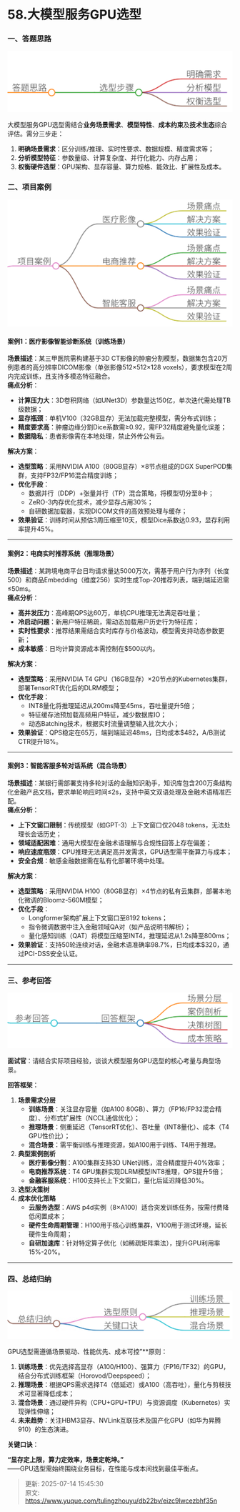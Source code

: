 # 58.大模型服务GPU选型

### 一、答题思路
![1752366837648-588b1892-2f83-4f1b-93af-ac0c33cba0c8.png](./img/C6X6S_OZJvtjO-OB/1752366837648-588b1892-2f83-4f1b-93af-ac0c33cba0c8-974264.png)

大模型服务GPU选型需结合**业务场景需求**、**模型特性**、**成本约束**及**技术生态**综合评估。需分三步走：

1. **明确场景需求**：区分训练/推理、实时性要求、数据规模、精度需求等；
2. **分析模型特征**：参数量级、计算复杂度、并行化能力、内存占用；
3. **权衡硬件选型**：GPU架构、显存容量、算力规格、能效比、扩展性及成本。



### 二、项目案例
![1752366866165-f2bc7a6a-c1e8-4b08-98ca-d0893774cd6e.png](./img/C6X6S_OZJvtjO-OB/1752366866165-f2bc7a6a-c1e8-4b08-98ca-d0893774cd6e-031365.png)

#### 案例1：医疗影像智能诊断系统（训练场景）
**场景描述**：某三甲医院需构建基于3D CT影像的肿瘤分割模型，数据集包含20万例患者的高分辨率DICOM影像（单张影像512×512×128 voxels），要求模型在2周内完成训练，且支持多模态特征融合。  
**痛点分析**：

+ **计算压力大**：3D卷积网络（如UNet3D）参数量达150亿，单次迭代需处理TB级数据；
+ **显存瓶颈**：单机V100（32GB显存）无法加载完整模型，需分布式训练；
+ **精度要求高**：肿瘤边缘分割Dice系数需≥0.92，需FP32精度避免量化误差；
+ **数据隐私**：患者影像需在本地处理，禁止外传公有云。

**解决方案**：

+ **选型策略**：采用NVIDIA A100（80GB显存）×8节点组成的DGX SuperPOD集群，支持FP32/FP16混合精度训练；
+ **优化手段**： 
    - 数据并行（DDP）+张量并行（TP）混合策略，将模型切分至8卡；
    - ZeRO-3内存优化技术，减少显存占用30%；
    - 自研数据加载器，实现DICOM文件的高效预处理与缓存；
+ **效果验证**：训练时间从预估3周压缩至10天，模型Dice系数达0.93，显存利用率提升45%。

---

#### 案例2：电商实时推荐系统（推理场景）
**场景描述**：某跨境电商平台日均请求量达5000万次，需基于用户行为序列（长度500）和商品Embedding（维度256）实时生成Top-20推荐列表，端到端延迟需≤50ms。  
**痛点分析**：

+ **高并发压力**：高峰期QPS达60万，单机CPU推理无法满足吞吐量；
+ **冷启动问题**：新用户特征稀疏，需动态加载用户历史行为特征库；
+ **实时性要求**：推荐结果需结合实时库存与价格波动，模型需支持动态参数更新；
+ **成本敏感**：日均计算资源成本需控制在$500以内。

**解决方案**：

+ **选型策略**：采用NVIDIA T4 GPU（16GB显存）×20节点的Kubernetes集群，部署TensorRT优化后的DLRM模型；
+ **优化手段**： 
    - INT8量化将推理延迟从200ms降至45ms，吞吐量提升5倍；
    - 特征缓存池预加载高频用户特征，减少数据库IO；
    - 动态Batching技术，根据实时流量调整输入批次大小；
+ **效果验证**：QPS稳定在65万，端到端延迟48ms，日均成本$482，A/B测试CTR提升18%。

---

#### 案例3：智能客服多轮对话系统（混合场景）
**场景描述**：某银行需部署支持多轮对话的金融知识助手，知识库包含200万条结构化金融产品文档，要求单轮响应时间≤2s，支持中英文双语处理及金融术语精准匹配。  
**痛点分析**：

+ **上下文窗口限制**：传统模型（如GPT-3）上下文窗口仅2048 tokens，无法处理长会话历史；
+ **领域适配困难**：通用大模型在金融术语理解与合规性回答上存在偏差；
+ **响应速度瓶颈**：CPU推理无法满足高并发需求，GPU选型需平衡算力与成本；
+ **安全合规**：敏感金融数据需在私有化部署环境中处理。

**解决方案**：

+ **选型策略**：采用NVIDIA H100（80GB显存）×4节点的私有云集群，部署本地化微调的Bloomz-560M模型；
+ **优化手段**： 
    - Longformer架构扩展上下文窗口至8192 tokens；
    - 指令微调数据中注入金融领域QA对（如产品说明书解析）；
    - 量化感知训练（QAT）将模型压缩至INT4，推理延迟从1.2s降至800ms；
+ **效果验证**：支持50轮连续对话，金融术语准确率98.7%，日均成本$320，通过PCI-DSS安全认证。

---

### 三、参考回答
![1752366926663-134ebe68-80a9-4331-acb3-d1e7d498fee8.png](./img/C6X6S_OZJvtjO-OB/1752366926663-134ebe68-80a9-4331-acb3-d1e7d498fee8-675982.png)

**面试官**：请结合实际项目经验，谈谈大模型服务GPU选型的核心考量与典型场景。

**回答框架**：

1. **场景需求分层**
    - **训练场景**：关注显存容量（如A100 80GB）、算力（FP16/FP32混合精度）、分布式扩展性（NCCL通信优化）；
    - **推理场景**：侧重延迟（TensorRT优化）、吞吐量（INT8量化）、成本（T4 GPU性价比）；
    - **混合场景**：需平衡训练与推理资源，如A100用于训练、T4用于推理。
2. **典型案例剖析**
    - **医疗影像分割**：A100集群支持3D UNet训练，混合精度提升40%效率；
    - **电商推荐系统**：T4 GPU集群实现DLRM模型INT8推理，QPS提升5倍；
    - **金融客服系统**：H100支持长上下文窗口，量化后延迟降低30%。
3. **选型决策树**
4. **成本优化策略**
    - **云服务选型**：AWS p4d实例（8×A100）适合突发训练任务，按需付费降低闲置成本；
    - **硬件生命周期管理**：H100用于核心训练集群，V100用于测试环境，延长硬件生命周期；
    - **自研加速库**：针对特定算子优化（如稀疏矩阵乘法），提升GPU利用率15%-20%。

---

### 四、总结归纳
![1752366943852-43c9e3d1-8002-4817-a9a8-bd89c7a69e3f.png](./img/C6X6S_OZJvtjO-OB/1752366943852-43c9e3d1-8002-4817-a9a8-bd89c7a69e3f-111970.png)

GPU选型需遵循场景驱动、性能优先、成本可控”**原则：

1. **训练场景**：优先选择高显存（A100/H100）、强算力（FP16/TF32）的GPU，结合分布式训练框架（Horovod/Deepspeed）；
2. **推理场景**：根据QPS需求选择T4（低延迟）或A100（高吞吐），量化与剪枝技术可显著降低成本；
3. **混合场景**：通过硬件异构（CPU+GPU+TPU）与资源调度（Kubernetes）实现弹性伸缩；
4. **未来趋势**：关注HBM3显存、NVLink互联技术及国产化GPU（如华为昇腾910）的生态演进。

**关键口诀**：

**“显存定上限，算力定效率，场景定乾坤。”**  
——GPU选型需始终围绕业务目标，在性能与成本间找到最佳平衡点。



> 更新: 2025-07-14 15:45:30  
> 原文: <https://www.yuque.com/tulingzhouyu/db22bv/eizc9lwcezbhf35n>